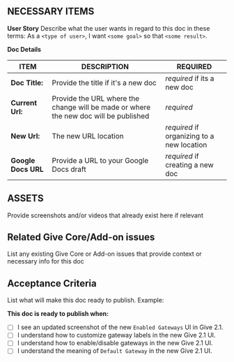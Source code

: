<!-- ALL ISSUES SHOULD FOLLOW THIS FORMAT: -->

<!-- 
## ISSUE TITLE:
  * Type: All Docs issues have the same type prefix: `web-doc`
  * Scope: Use the scope for what part of the plugin this doc affects, [see here for details](https://github.com/WordImpress/Give/wiki/Prefixes)
  * Action: Use the imperitave voice to say what must be done. It's best to start with the words "Add", "Update", or "Organize"
-->
<!--
**Examples**
web-doc(admin-setting): Update Advanced Setting to include Give Cache button
web-doc(shortcode): Add new doc for the give_form_grid shortcode
web-doc(admin-setting): Organize Export settings to be under Tools since Give 1.8 change
-->

## NECESSARY ITEMS
**User Story** 
Describe what the user wants in regard to this doc in these terms:
As a `<type of user>`, I want `<some goal>` so that `<some result>`.

**Doc Details**

|**ITEM**|**DESCRIPTION**|**REQUIRED**|
|---|---|---|
|**Doc Title:**|Provide the title if it's a new doc|*required* if its a new doc|
|**Current Url:**|Provide the URL where the change will be made or where the new doc will be published|*required*|
|**New Url:**|The new URL location|*required* if organizing to a new location|
|**Google Docs URL**|Provide a URL to your Google Docs draft|*required* if creating a new doc

## ASSETS
Provide screenshots and/or videos that already exist here if relevant

## Related Give Core/Add-on issues
List any existing Give Core or Add-on issues that provide context or necessary info for this doc

## Acceptance Criteria
List what will make this doc ready to publish. Example:

**This doc is ready to publish when:**
- [ ] I see an updated screenshot of the new `Enabled Gateways` UI in Give 2.1.
- [ ] I understand how to customize gateway labels in the new Give 2.1 UI.
- [ ] I understand how to enable/disable gateways in the new Give 2.1 UI.
- [ ] I understand the meaning of `Default Gateway` in the new Give 2.1 UI.
